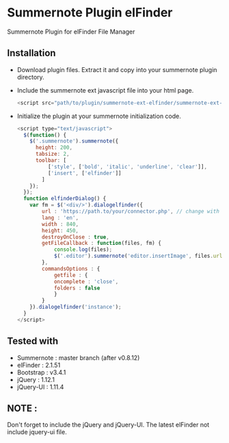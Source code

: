 # Summernote Plugin elFinder
Summernote Plugin for elFinder File Manager

## Installation
- Download plugin files. Extract it and copy into your summernote plugin directory.
- Include the summernote ext javascript file into your html page.

    ```javascript
    <script src="path/to/plugin/summernote-ext-elfinder/summernote-ext-elfinder.js"></script>
    ```


- Initialize the plugin at your summernote initialization code.

    ```javascript
    <script type="text/javascript">
      $(function() {
        $('.summernote').summernote({
          height: 200,
          tabsize: 2,
          toolbar: [
              ['style', ['bold', 'italic', 'underline', 'clear']],
              ['insert', ['elfinder']]
            ]
        });
      });
      function elfinderDialog() {
      	var fm = $('<div/>').dialogelfinder({
      		url : 'https://path.to/your/connector.php', // change with the url of your connector
      		lang : 'en',
      		width : 840,
      		height: 450,
      		destroyOnClose : true,
      		getFileCallback : function(files, fm) {
      			console.log(files);
      			$('.editor').summernote('editor.insertImage', files.url);
      		},
      		commandsOptions : {
      			getfile : {
      			oncomplete : 'close',
      			folders : false
      			}
      		}
      	}).dialogelfinder('instance');
      }
    </script>
    ```

## Tested with
- Summernote : master branch (after v0.8.12)
- elFinder : 2.1.51
- Bootstrap : v3.4.1
- jQuery : 1.12.1
- jQuery-UI : 1.11.4

## NOTE :
Don't forget to include the jQuery and jQuery-UI. The latest elFinder not include jquery-ui file.

